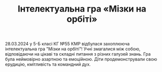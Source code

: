 ﻿---
title: Інтелектуальна гра «Мізки на орбіті»
---

28.03.2024 у 5-Б класі КГ №55 КМР відбулася захоплююча інтелектуальна гра "Мізки на орбіті"! Учні змагалися між собою, відповідаючи на цікаві та складні питання з різних галузей знань. Гра була неймовірно азартною та емоційною. Діти продемонстрували свою ерудицію, кмітливість та командний дух.

<slideshow />
